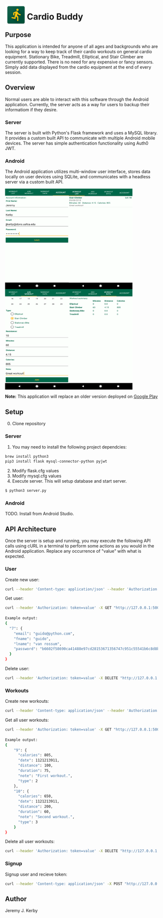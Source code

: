 <img align="left" src="/resources/logo.png" alt="logo"></img>
# Cardio Buddy

## Purpose
This application is intended for anyone of all ages and backgrounds who are looking for a way to keep track of their cardio workouts on general cardio equipment. Stationary Bike, Treadmill, Elliptical, and Stair Climber are currently supported. There is no need for any expensive or fancy sensors. Simply add data displayed from the cardio equipment at the end of every session.

## Overview
Normal users are able to interact with this software through the Android application. Currently, the server acts as a way for users to backup their informatiom if they desire.

### Server
The server is built with Python's Flask framework and uses a MySQL library. It provides a custom built API to communicate with multiple Android mobile devices. The server has simple authentication functionality using Auth0 JWT.

### Android
The Android application utilizes multi-window user interface, stores data locally on user devices using SQLite, and communicates with a headless server via a custom built API.

<img align="left" src="/resources/sample0.png" alt="Sample 0" height="330" width="210">
<img align="center" src="/resources/sample1.png" alt="Sample 1" height="330" width="210">
<img align="left" src="/resources/sample2.png" alt="Sample 2" height="330" width="210">
<img align="center" src="/resources/sample3.png" alt="Sample 3" height="330" width="210">

**Note:** This application will replace an older version deployed on [Google Play](https://play.google.com/store/apps/details?id=com.cardiobuddy)

## Setup
0. Clone repository
### Server
1. You may need to install the following project dependcies:
```bash
brew install python3
pip3 install flask mysql-connector-python pyjwt
```
2. Modify flask.cfg values
3. Modify mysql.cfg values
4. Execute server. This will setup database and start server.
```bash
$ python3 server.py
```

### Android
TODO. Install from Android Studio.

## API Architecture
Once the server is setup and running, you may execute the following API calls using cURL in a terminal to perform some actions as you would in the Android application. Replace any occurrence of "value" with what is expected.

### User
Create new user:
```bash
curl --header 'Content-type: application/json' --header 'Authorization: token=value' -X POST "http://127.0.0.1:5000/user?token=value" -d '{"email": "value", "password": "value", "fname": "value", "lname": “value"}'
```
Get user:
```bash
curl --header 'Authorization: token=value' -X GET "http://127.0.0.1:5000/user?email=value"

Example output:
{
  "7": {
    "email": "guido@python.com",
    "fname": "guido",
    "lname": "van rossum",
    "password": "b6602f58690ca41488e97cd28153671356747c951c55541b6c8d8b8493eb7143"
  }
}
```
Delete user:
```bash
curl --header 'Authorization: token=value' -X DELETE "http://127.0.0.1:5000/user?email=value"
```

### Workouts
Create new workouts:
```bash
curl --header 'Content-type: application/json' --header 'Authorization: token=value' -X POST "http://127.0.0.1:5000/workouts" -d '[{"u_id": value, "date": value, "type": value, "duration": value, "calories": value, "distance": value, "notes": "value"}]'
```
Get all user workouts:
```bash
curl --header 'Authorization: token=value' -X GET "http://127.0.0.1:5000/workouts?u_id=value"

Example output:
{
    "9": {
      "calories": 805,
      "date": 1121213911,
      "distance": 100,
      "duration": 75,
      "note": "First workout.",
      "type": 2
    },
    "10": {
      "calories": 650,
      "date": 1121213911,
      "distance": 200,
      "duration": 60,
      "note": "Second workout.",
      "type": 3
    }
}
```
Delete all user workouts:
```bash
curl --header 'Authorization: token=value' -X DELETE "http://127.0.0.1:5000/workouts?u_id=value"
```

### Signup
Signup user and recieve token:
```bash
curl --header 'Content-type: application/json' -X POST "http://127.0.0.1:5000/signup" -d '[{"email": "value", "password": "value", "fname": "value", "lname": "value"}]'
```

## Author
Jeremy J. Kerby
